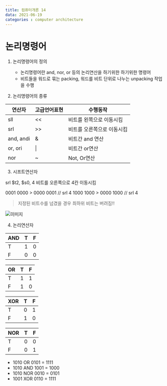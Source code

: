 ```yaml
---
title: 컴퓨터개론 14
data: 2021-06-19
categories : computer architecture
---
```


# 논리명령어

1. 논리명령어의 정의   
    - 논리명령어란 and, nor, or 등의 논리연산을 하기위한 하기위한 명령어
    - 비트들을 워드로 묶는 packing, 워드를 비트 단위로 나누는 unpacking 작업을 수행  

2. 논리명령어의 종류

|연산자|고급언어표현|수행동작|
|--|--|--|
|sll| <<|비트를 왼쪽으로 이동시킴|
|srl|>>|비트를 오른쪽으로 이동시킴|
|and, andi | & | 비트간 and 연산|
|or, ori| \| | 비트간 or연산|
|nor | ~ | Not, Or연산 | 

3. 시프트연산자

srl $t2, $s0, 4 
비트를 오른쪽으로 4칸 이동시킴

0001 0000 > 0000 0001 // srl 4
1000 1000 > 0000 1000 // srl 4

> 지정된 비트수를 넘겼을 경우 최하위 비트는 버려짐!!

 ![이미지]()

4. 논리연산자

|AND|T|F|
|--|--|--|
|T|1|0|
|F|0|0|

|OR|T|F|
|--|--|--|
|T|1|1|
|F|1|0|

|XOR|T|F|
|--|--|--|
|T|0|1|
|F|1|0|

|NOR|T|F|
|--|--|--|
|T|0|0|
|F|0|1|

- 1010 OR 0101 = 1111
- 1010 AND 1001 = 1000
- 1010 NOR 0010 = 0101
- 1001 XOR 0110 = 1111

